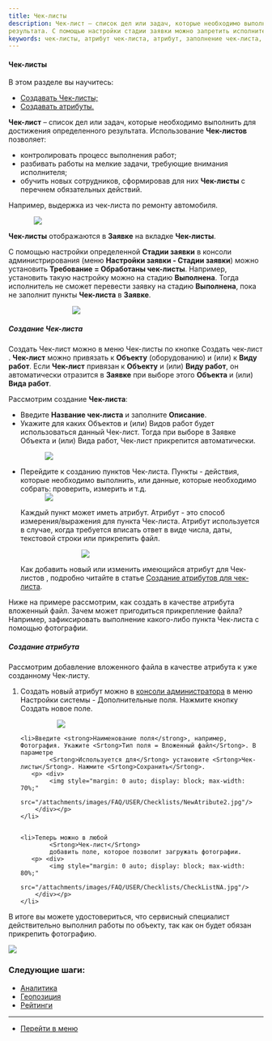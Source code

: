 ```yaml
---
title: Чек-листы
description: Чек-лист – список дел или задач, которые необходимо выполнить для достижения определенного
результата. С помощью настройки стадии заявки можно запретить исполнителю переходить к закрытию заявки, пока не заполнены пункты Чек-листа.
keywords: чек-листы, атрибут чек-листа, атрибут, заполнение чек-листа, создать чек-лист, hubex, хабекс, хубекс, хабикс
---
```


#### Чек-листы
В этом разделе вы научитесь:
<html>
<meta charset="utf-8">
<ul>
    <li><a href="#checklist">Создавать Чек-листы;</a></li>
    <li><a href="#atribute">Создавать атрибуты.</a></li>

</ul>
</html>
<body>
<p><strong>Чек-лист</strong> – список дел или задач, которые необходимо выполнить для достижения определенного
    результата. Использование <strong>Чек-листов</strong> позволяет:</p>
<ul>
    <li>контролировать процесс выполнения работ;</li>
    <li>разбивать работы на мелкие задачи, требующие внимания исполнителя;</li>
    <li>обучить новых сотрудников, сформировав для них <strong>Чек-листы</strong> с перечнем обязательных действий.</li>
</ul>
<p>Например, выдержка из чек-листа по ремонту автомобиля.</p>
<div>
    <img style="margin: 0 auto; display: block; max-width: 80%;"
         src="/attachments/images/FAQ/USER/Checklists/Example.jpg"/>
</div>
<p><strong>Чек-листы</strong> отображаются в <strong>Заявке</strong> на вкладке <strong>Чек-листы</strong>. </p>
<p>С помощью настройки определенной <strong>Cтадии заявки</strong> в консоли администрирования (меню <strong>Настройки заявки - Стадии заявки</strong>) можно установить <strong>Требование =
    Обработаны чек-листы</strong>. Например, установить такую настройку можно на стадию <strong>Выполнена</strong>. Тогда
    исполнитель не сможет перевести заявку на стадию <strong>Выполнена</strong>, пока не заполнит пункты <strong>Чек-листа</strong> в <strong>Заявке</strong>.
</p>
<div>
    <img style="margin: 0 auto; display: block; max-width: 50%;"
         src="/attachments/images/FAQ/USER/Checklists/Stage.jpg"/>
</div>

<h5 id="checklist">Создание Чек-листа</h5>
<p>Создать
    <Srtong>Чек-лист</Srtong> можно в меню
    <Srtong>Чек-листы</Srtong>
    по кнопке
    <Srtong>Создать чек-лист</Srtong>
    . <strong>Чек-лист</strong> можно привязать к <strong>Объекту</strong> (оборудованию) и (или) к <strong>Виду работ</strong>. Если
    <strong>Чек-лист</strong> привязан к <strong>Объекту</strong> и (или) <strong>Виду работ</strong>, он автоматически отразится в <strong>Заявке</strong> при выборе этого <strong>Объекта</strong> и (или)
    <strong>Вида работ</strong>.
</p>
<!--<p>Если вы создаете Чек-лист без привязки к Объекту и (или) Виду работ, то В Заявке можно будет добавить необходимые Чек-листы вручную. Также в Заявке доступна функция удаления Чек-листов.-->

<p>Рассмотрим создание <strong>Чек-листа</strong>:</p>
<ul>
<li>Введите <strong>Название чек-листа</strong> и заполните <strong>Описание</strong>.</li>
<li>Укажите для каких <srtong>Объектов</srtong> и (или) <srtong>Видов работ</srtong> будет использоваться данный
    <srtong>Чек-лист</srtong>. Тогда при выборе в <srtong>Заявке</srtong> <srtong>Объекта</srtong> и (или) <srtong>Вида работ</srtong>,
    <srtong>Чек-лист</srtong> прикрепится автоматически.


<p><div>
    <img style="margin: 0 auto; display: block; max-width: 80%;"
         src="/attachments/images/FAQ/USER/Checklists/CheckList.jpg"/>
    </div></p>
</li>
<li>Перейдите к созданию пунктов <srtong>Чек-листа</srtong>. Пункты - действия, которые необходимо выполнить, или данные, которые необходимо собрать: проверить, измерить и т.д.
    <div>
        <img style="margin: 0 auto; display: block; max-width: 80%;"
             src="/attachments/images/FAQ/USER/Checklists/CheckListPoint.jpg"/>
    </div>
    <p>Каждый
        пункт может иметь атрибут. Атрибут - это способ измерения/выражения для пункта <srtong>Чек-листа</srtong>. Атрибут используется в случае, когда требуется вписать ответ в виде числа, даты, текстовой строки или прикрепить файл.</p>
    <div>
        <img style="margin: 0 auto; display: block; max-width: 50%;"
             src="/attachments/images/FAQ/USER/Checklists/Atribute.jpg"/>
    </div>
<p> Как добавить новый или изменить имеющийся атрибут для
    <srtong>Чек-листов</srtong>
    , подробно читайте в статье <a href="https://wiki.hubex.ru/docs/FAQ/RU/admin/TicketAttribute.html">Создание атрибутов для чек-листа</a>.</p>
</li>
</ul>

<p>Ниже на
    примере
    рассмотрим, как создать в качестве атрибута вложенный файл. Зачем может пригодиться прикрепление файла? Например, зафиксировать
    выполнение какого-либо пункта <srtong>Чек-листа</srtong> с помощью фотографии.
</p>


<h5 id="atribute">Создание атрибута</h5>
<p>Рассмотрим добавление вложенного файла в качестве атрибута к уже созданному
    <srtong>Чек-листу</srtong>.
</p>

<ol type="1">
    <li>Создать новый атрибут можно в <a href="https://wiki.hubex.ru/docs/FAQ/RU/admin/HowToEnterTheAdmin.html">консоли администратора</a> в меню <Srtong>Настройки системы - Дополнительные поля</Srtong>. Нажмите кнопку
            <Srtong>Создать новое поле</Srtong>.
      <p>  <div>
            <img style="margin: 0 auto; display: block; max-width: 70%;"
                 src="/attachments/images/FAQ/USER/Checklists/NewAtribute.jpg"/>
        </div></p>
    </li>

    <li>Введите <strong>Наименование поля</strong>, например, Фотография. Укажите <Srtong>Тип поля = Вложенный файл</Srtong>. В параметре
            <Srtong>Используется для</Srtong> установите <Srtong>Чек-листы</Srtong>. Нажмите <Srtong>Сохранить</Srtong>.
       <p> <div>
            <img style="margin: 0 auto; display: block; max-width: 70%;"
                 src="/attachments/images/FAQ/USER/Checklists/NewAtribute2.jpg"/>
        </div></p>
    </li>


    <li>Теперь можно в любой
            <Srtong>Чек-лист</Srtong>
            добавить поле, которое позволит загружать фотографии.
       <p> <div>
            <img style="margin: 0 auto; display: block; max-width: 80%;"
                 src="/attachments/images/FAQ/USER/Checklists/CheckListNA.jpg"/>
        </div></p>
    </li>


</ol>

<p>В итоге вы можете удостовериться, что сервисный специалист действительно выполнил работы по объекту, так как он будет
    обязан прикрепить фотографию.</p>
<div>
    <img style="margin: 0 auto; display: block; max-width: 100%;"
         src="/attachments/images/FAQ/USER/Checklists/check3.jpg"/>
</div>
</body>

### Следующие шаги:
- [Аналитика](./Analytics.md)
- [Геопозиция](./GeoPosition.md)
- [Рейтинги](./Ratings.md)


___
- [Перейти в меню](http://wiki.hubex.ru)
